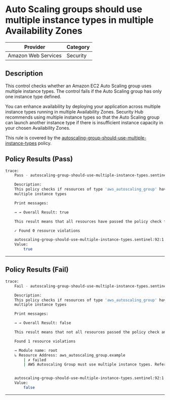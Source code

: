 # Auto Scaling groups should use multiple instance types in multiple Availability Zones

| Provider            | Category  |
| ------------------- | --------  |
| Amazon Web Services |  Security |

## Description

This control checks whether an Amazon EC2 Auto Scaling group uses multiple instance types. The control fails if the Auto Scaling group has only one instance type defined.

You can enhance availability by deploying your application across multiple instance types running in multiple Availability Zones. Security Hub recommends using multiple instance types so that the Auto Scaling group can launch another instance type if there is insufficient instance capacity in your chosen Availability Zones.

This rule is covered by the [autoscaling-group-should-use-multiple-instance-types](https://github.com/hashicorp/policy-library-NIST-Policy-Set-for-AWS-Terraform/blob/main/policies/autoscaling-group/autoscaling-group-should-use-multiple-instance-types.sentinel) policy.

## Policy Results (Pass)

```bash
trace:
    Pass - autoscaling-group-should-use-multiple-instance-types.sentinel

    Description:
    This policy checks if resources of type 'aws_autoscaling_group' have the
    multiple instance types

    Print messages:

    → → Overall Result: true

    This result means that all resources have passed the policy check for the policy autoscaling-group-should-use-multiple-instance-types.

    ✓ Found 0 resource violations

    autoscaling-group-should-use-multiple-instance-types.sentinel:92:1 - Rule "main"
    Value:
        true
```

---

## Policy Results (Fail)

```bash
trace:
    Fail - autoscaling-group-should-use-multiple-instance-types.sentinel

    Description:
    This policy checks if resources of type 'aws_autoscaling_group' have the
    multiple instance types

    Print messages:

    → → Overall Result: false

    This result means that not all resources passed the policy check and the protected behavior is not allowed for the policy autoscaling-group-should-use-multiple-instance-types.

    Found 1 resource violations

    → Module name: root
    ↳ Resource Address: aws_autoscaling_group.example
        | ✗ failed
        | AWS Autoscaling Group must use multiple instance types. Refer to https://docs.aws.amazon.com/securityhub/latest/userguide/autoscaling-controls.html#autoscaling-6 for more details.


    autoscaling-group-should-use-multiple-instance-types.sentinel:92:1 - Rule "main"
    Value:
        false
```

---
